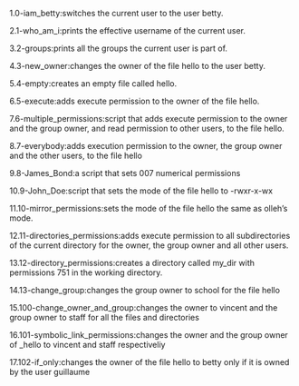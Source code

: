 1.0-iam_betty:switches the current user to the user betty.

2.1-who_am_i:prints the effective username of the current user.

3.2-groups:prints all the groups the current user is part of.

4.3-new_owner:changes the owner of the file hello to the user betty.

5.4-empty:creates an empty file called hello.

6.5-execute:adds execute permission to the owner of the file hello.

7.6-multiple_permissions:script that adds execute permission to the owner and the group owner, and read permission to other users, to the file hello.

8.7-everybody:adds execution permission to the owner, the group owner and the other users, to the file hello

9.8-James_Bond:a script that sets 007 numerical permissions

10.9-John_Doe:script that sets the mode of the file hello to -rwxr-x-wx

11.10-mirror_permissions:sets the mode of the file hello the same as olleh’s mode.

12.11-directories_permissions:adds execute permission to all subdirectories of the current directory for the owner, the group owner and all other users.

13.12-directory_permissions:creates a directory called my_dir with permissions 751 in the working directory.

14.13-change_group:changes the group owner to school for the file hello

15.100-change_owner_and_group:changes the owner to vincent and the group owner to staff for all the files and directories 

16.101-symbolic_link_permissions:changes the owner and the group owner of _hello to vincent and staff respectiveliy

17.102-if_only:changes the owner of the file hello to betty only if it is owned by the user guillaume

